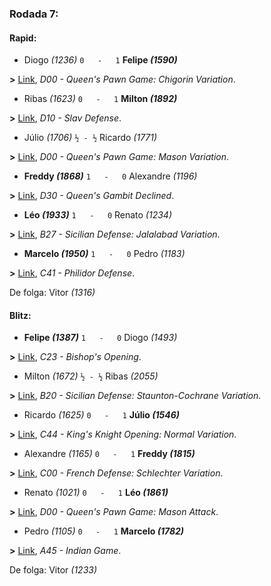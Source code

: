 ### Rodada 7:

#### Rapid:

* Diogo *(1236)* `0   -   1` **Felipe *(1590)*** 

**>** [Link](https://www.lichess.org/AW1ob8qv), *D00 - Queen's Pawn Game: Chigorin Variation*.
* Ribas *(1623)* `0   -   1` **Milton *(1892)*** 

**>** [Link](https://www.lichess.org/4PHI8qN4), *D10 - Slav Defense*.
* Júlio *(1706)* `½ - ½` Ricardo *(1771)* 

**>** [Link](https://www.lichess.org/Tflx76ez), *D00 - Queen's Pawn Game: Mason Variation*.
* **Freddy *(1868)*** `1   -   0`  Alexandre *(1196)* 

**>** [Link](https://www.lichess.org/c4RUGpPR), *D30 - Queen's Gambit Declined*.
* **Léo *(1933)*** `1   -   0`  Renato *(1234)* 

**>** [Link](https://www.lichess.org/qlgtkmyW), *B27 - Sicilian Defense: Jalalabad Variation*.
* **Marcelo *(1950)*** `1   -   0`  Pedro *(1183)* 

**>** [Link](https://www.lichess.org/mvtmGlJJ), *C41 - Philidor Defense*.

De folga: Vitor *(1316)*

#### Blitz:

* **Felipe *(1387)*** `1   -   0`  Diogo *(1493)* 

**>** [Link](https://www.lichess.org/K27unGrd), *C23 - Bishop's Opening*.
* Milton *(1672)* `½ - ½` Ribas *(2055)* 

**>** [Link](https://www.lichess.org/JY2PY2di), *B20 - Sicilian Defense: Staunton-Cochrane Variation*.
* Ricardo *(1625)* `0   -   1` **Júlio *(1546)*** 

**>** [Link](https://www.lichess.org/m0SZj8Sq), *C44 - King's Knight Opening: Normal Variation*.
* Alexandre *(1165)* `0   -   1` **Freddy *(1815)*** 

**>** [Link](https://www.lichess.org/BU6Y8gxM), *C00 - French Defense: Schlechter Variation*.
* Renato *(1021)* `0   -   1` **Léo *(1861)*** 

**>** [Link](https://www.lichess.org/Zuj9WuHM), *D00 - Queen's Pawn Game: Mason Attack*.
* Pedro *(1105)* `0   -   1` **Marcelo *(1782)*** 

**>** [Link](https://www.lichess.org/LkJD4S6R), *A45 - Indian Game*.

De folga: Vitor *(1233)*

